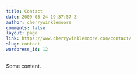 ```yaml
---
title: Contact
date: 2009-05-24 19:37:57 Z
author: cherrywinklemoore
comments: false
layout: page
link: https://www.cherrywinklemoore.com/contact/
slug: contact
wordpress_id: 12
---
```


Some content. 